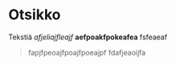 # Otsikko
Tekstiä *afjeliajfleajf* **aefpoakfpokeafea**
fsfeaeaf
> fapjfpeoajfpoajfpoeajpf
> fdafjeaoijfa
